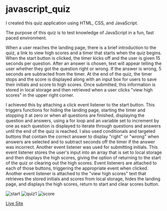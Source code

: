 # javascript_quiz

I created this quiz application using HTML, CSS, and JavaScript. 

The purpose of this quiz is to test knowledge of JavaScript in a fun, fast paced environment. 

When a user reaches the landing page, there is a brief introduction to the quiz, a link to view high scores and a timer that starts when the quiz begins. When the start button is clicked, the timer kicks off and the user is given 15 seconds per question. After an answer is chosen, text will appear telling the user whether they got the question right or wrong. If the answer is wrong, 5 seconds are subtracted from the timer. At the end of the quiz, the timer stops and the score is displayed along with an input box for users to save their initials and score to high scores. Once submitted, this information is stored in local storage and then retrieved when a user clicks "view high scores" in the upper right corner. 

I achieved this by attaching a click event listener to the start button. This triggers functions for hiding the landing page, starting the timer and stopping it at zero or when all questions are finished, displaying the question and answers, using a for loop and an variable set to increment by one as each question is displayed to iterate through questions and answers until the end of the quiz is reached. I also used conditionals and targeted buttons that contain the correct answer to display "right" or "wrong" when answers are selected and to subtract seconds off the timer if the answer was incorrect. Another event listener was used for submitting initials. This event listener stores the user's input into an array that is set to local storage and then displays the high scores, giving the option of returning to the start of the quiz or clearing out the high scores. Event listeners are attached to each of those buttons, triggering the appropriate event when clicked. Another event listener is attached to the "view high scores" text that retrieves the stored initials and scores from local storage, hides the landing page, and displays the high scores, return to start and clear scores button. 

![start](https://user-images.githubusercontent.com/53705501/68629465-00a93380-04b2-11ea-885c-cd02144efb0b.jpg)
![quiz1](https://user-images.githubusercontent.com/53705501/68629560-4e25a080-04b2-11ea-9934-62518c85a960.jpg)
![score](https://user-images.githubusercontent.com/53705501/68629575-58e03580-04b2-11ea-800c-02a39fb2c225.jpg)

[Live Site](LJBarnes.github.io/Homework4/index.html)
